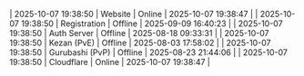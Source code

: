 | 2025-10-07 19:38:50 | Website | Online | 2025-10-07 19:38:47 |
| 2025-10-07 19:38:50 | Registration | Offline | 2025-09-09 16:40:23 |
| 2025-10-07 19:38:50 | Auth Server | Offline | 2025-08-18 09:33:31 |
| 2025-10-07 19:38:50 | Kezan (PvE) | Offline | 2025-08-03 17:58:02 |
| 2025-10-07 19:38:50 | Gurubashi (PvP) | Offline | 2025-08-23 21:44:06 |
| 2025-10-07 19:38:50 | Cloudflare | Online | 2025-10-07 19:38:47 |
